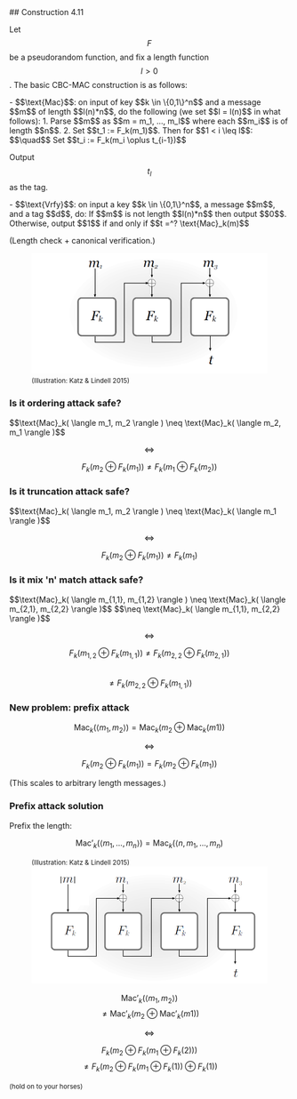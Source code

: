 ---
---
<section markdown="1" style="text-align: left;">
## Construction 4.11

Let $$F$$ be a pseudorandom function, and fix a length function $$l > 0$$.
The basic CBC-MAC construction is as follows:
</section>
<section markdown="1">
- $$\text{Mac}$$: on input of key $$k \in \{0,1\}^n$$ and a message $$m$$ of length $$l(n)*n$$, do the following (we set $$l = l(n)$$ in what follows):
  1. Parse $$m$$ as $$m = m_1, ..., m_l$$ where each $$m_i$$ is of length $$n$$.
  2. Set $$t_1 := F_k(m_1)$$. Then for $$1 < i \leq l$$:  
     $$\quad$$ Set $$t_i := F_k(m_i \oplus t_{i-1})$$

  Output $$t_l$$ as the tag.
</section>
<section markdown="1">
- $$\text{Vrfy}$$: on input a key $$k \in \{0,1\}^n$$, a message $$m$$, and a tag $$d$$, do:
  If $$m$$ is not length $$l(n)*n$$ then output $$0$$.
  Otherwise, output $$1$$ if and only if $$t =^? \text{Mac}_k(m)$$

(Length check + canonical verification.)
</section>
<section>
    <figure>
        <img src="img/cbc-mac.png">
        <figcaption><small>(Illustration: Katz & Lindell 2015)</small></figcaption>
    </figure>
</section>
<section markdown="1">

### Is it ordering attack safe?

<div class="fragment" markdown="1">
$$\text{Mac}_k( \langle m_1, m_2 \rangle ) \neq \text{Mac}_k( \langle m_2, m_1 \rangle )$$

$$\Leftrightarrow$$

$$F_k(m_2 \oplus F_k(m_1)) \neq F_k(m_1 \oplus F_k(m_2))$$
</div>

</section>
<section markdown="1">

### Is it truncation attack safe?

<div class="fragment" markdown="1">
$$\text{Mac}_k( \langle m_1, m_2 \rangle ) \neq \text{Mac}_k( \langle m_1 \rangle )$$

$$\Leftrightarrow$$

$$F_k(m_2 \oplus F_k(m_1)) \neq F_k(m_1)$$
</div>

</section>
<section markdown="1">

### Is it mix 'n' match attack safe?

<div class="fragment" markdown="1">
$$\text{Mac}_k( \langle m_{1,1}, m_{1,2} \rangle ) \neq \text{Mac}_k( \langle m_{2,1}, m_{2,2} \rangle )$$  
$$\neq \text{Mac}_k( \langle m_{1,1}, m_{2,2} \rangle )$$

$$\Leftrightarrow$$

$$F_k(m_{1,2} \oplus F_k(m_{1,1})) \neq F_k(m_{2,2} \oplus F_k(m_{2,1}))$$      
$$\neq F_k(m_{2,2} \oplus F_k(m_{1,1}))$$
</div>

</section>
<section markdown="1">

### New problem: prefix attack

$$\text{Mac}_k( \langle m_1, m_2 \rangle ) = \text{Mac}_k( m_2 \oplus \text{Mac}_k(m1) )$$

$$\Leftrightarrow$$

$$F_k(m_2 \oplus F_k(m_1)) = F_k(m_2 \oplus F_k(m_1))$$

(This scales to arbitrary length messages.)

</section>
<section markdown="1">

### Prefix attack solution

Prefix the length:

$$\text{Mac'}_k( \langle m_1, ..., m_n \rangle ) = \text{Mac}_k( \langle n, m_1, ..., m_n)$$

<figure>
    <figcaption><small>(Illustration: Katz & Lindell 2015)</small></figcaption>
    <img src="img/cbc-mac-length-prefix.png">
</figure>

</section>
<section markdown="1">

$$\text{Mac'}_k( \langle m_1, m_2 \rangle )$$
$$\neq \text{Mac'}_k( m_2 \oplus \text{Mac'}_k(m1) )$$

$$\Leftrightarrow$$

$$F_k(m_2 \oplus F_k(m_1 \oplus F_k(2)))$$
$$\neq F_k(m_2 \oplus F_k(m_1 \oplus F_k(1)) \oplus F_k(1))$$

<small>(hold on to your horses)</small>

</section>
